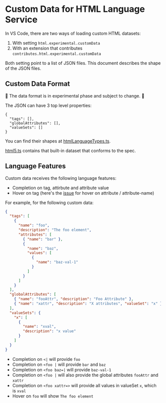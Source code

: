# Custom Data for HTML Language Service

In VS Code, there are two ways of loading custom HTML datasets:

1. With setting `html.experimental.customData`
2. With an extension that contributes `contributes.html.experimental.customData`

Both setting point to a list of JSON files. This document describes the shape of the JSON files.

## Custom Data Format

🚧 The data format is in experimental phase and subject to change. 🚧

The JSON can have 3 top level properties:

```jsonc
{
  "tags": [],
  "globalAttributes": [],
  "valueSets": []
}
```

You can find their shapes at [htmlLanguageTypes.ts](../src/htmlLanguageTypes.ts).

[html5.ts](../src/languageFacts/data/html5.ts) contains that built-in dataset that conforms to the spec.

## Language Features

Custom data receives the following language features:

- Completion on tag, attirbute and attribute value
- Hover on tag (here's the [issue](https://github.com/Microsoft/vscode-html-languageservice/issues/47) for hover on attribute / attribute-name)

For example, for the following custom data:

```json
{
  "tags": [
    {
      "name": "foo",
      "description": "The foo element",
      "attributes": [
        { "name": "bar" },
        {
          "name": "baz",
          "values": [
            {
              "name": "baz-val-1"
            }
          ]
        }
      ]
    }
  ],
  "globalAttributes": [
    { "name": "fooAttr", "description": "Foo Attribute" },
    { "name": "xattr", "description": "X attributes", "valueSet": "x" }
  ],
  "valueSets": {
    "x": [
      {
        "name": "xval",
        "description": "x value"
      }
    ]
  }
}
```

- Completion on `<|` will provide `foo`
- Completion on `<foo |` will provide `bar` and `baz`
- Completion on `<foo baz=|` will provide `baz-val-1`
- Completion on `<foo |` will also provide the global attributes `fooAttr` and `xattr`
- Completion on `<foo xattr=>` will provide all values in valueSet `x`, which is `xval`
- Hover on `foo` will show `The foo element`